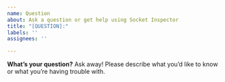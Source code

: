 ```yaml
---
name: Question
about: Ask a question or get help using Socket Inspector
title: "[QUESTION]:"
labels: ''
assignees: ''

---
```


**What’s your question?** 
Ask away! Please describe what you’d like to know or what you’re having trouble with.
